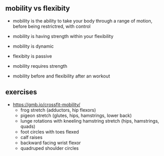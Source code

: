 ## mobility vs flexibity

- mobility is the ability to take your body through a range of motion, before
  being restrictred, with control

- mobility is having strength within your flexibility

- mobility is dynamic
- flexibity is passive
- mobility requires strength

- mobility before and flexibility after an workout


## exercises

- https://gmb.io/crossfit-mobility/
  - frog stretch (adductors, hip flexors)
  - pigeon stretch (glutes, hips, hamstrings, lower back)
  - lunge rotations with kneeling hamstring stretch (hips, hamstrings, quads)
  - foot circles with toes flexed
  - calf raises
  - backward facing wrist flexor
  - quadruped shoulder circles
